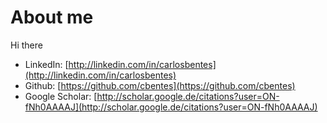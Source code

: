 # About me

Hi there


* LinkedIn: [http://linkedin.com/in/carlosbentes](http://linkedin.com/in/carlosbentes)
* Github: [https://github.com/cbentes](https://github.com/cbentes)
* Google Scholar: [http://scholar.google.de/citations?user=ON-fNh0AAAAJ](http://scholar.google.de/citations?user=ON-fNh0AAAAJ)
